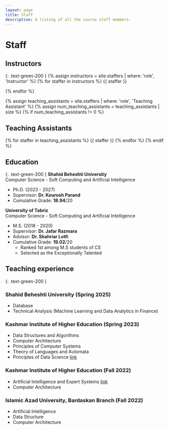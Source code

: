 ```yaml
---
layout: page
title: Staff
description: A listing of all the course staff members.
---
```


# Staff

## Instructors
{: 	.text-green-200 }
{% assign instructors = site.staffers | where: 'role', 'Instructor' %}
{% for staffer in instructors %}
{{ staffer }}

{% endfor %}

{% assign teaching_assistants = site.staffers | where: 'role', 'Teaching Assistant' %}
{% assign num_teaching_assistants = teaching_assistants | size %}
{% if num_teaching_assistants != 0 %}
## Teaching Assistants

{% for staffer in teaching_assistants %}
{{ staffer }}
{% endfor %}
{% endif %}

<!--
# Contact Information
-->
<!--
# About the Instructor
-->
## Education
{: 	.text-green-200 }
**Shahid Beheshti University**   
Computer Science - Soft Computing and Artificial Intelligence  
- Ph.D.  (2023 - 2027)
- Supervisor: **Dr. Kourosh Parand**
- Cumulative Grade: **18.94**/20


**University of Tabriz**    
Computer Science - Soft Computing and Artificial Intelligence  
- M.S.  (2018 - 2020)
- Supervisor: **Dr. Jafar Razmara**
- Advisor: **Dr. Shahriar Lotfi**
- Cumulative Grade: **19.02**/20
  - Ranked 1st among M.S students of CS
  - Selected as the Exceptionally Talented


## Teaching experience
{: 	.text-green-200 }
### Shahid Beheshti University (Spring 2025)
- Database
- Technical Analysis (Machine Learning and Data Analytics in Finance)

### Kashmar Institute of Higher Education (Spring 2023)
- Data Structures and Algorithms 
- Computer Architecture
- Principles of Computer Systems
- Theory of Languages and Automata  
- Principles of Data Science  [link](http://ds.miladvazan.ir/) 

### Kashmar Institute of Higher Education (Fall 2022)
- Artificial Intelligence and Expert Systems [link](http://ai1401k.miladvazan.ir/) 
- Computer Architecture

### Islamic Azad University, Bardaskan Branch (Fall 2022)
- Artificial Intelligence  
- Data Structure
- Computer Architecture 

  
<!--

# Contact Information

**Phone:** +989370174459
-->
